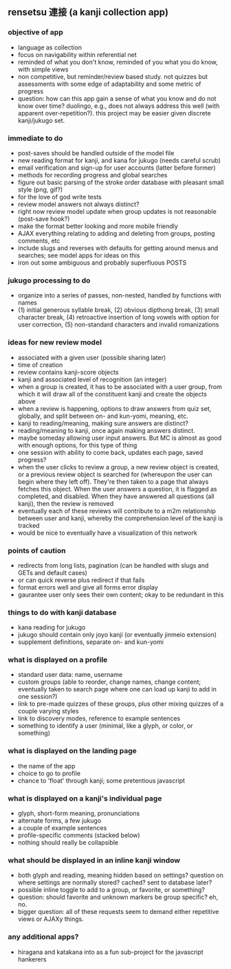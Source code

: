 ## rensetsu 連接 (a kanji collection app)

### objective of app
- language as collection
- focus on navigability within referential net
- reminded of what you don't know, reminded of you what you do know, with simple views
- non competitive, but reminder/review based study. not quizzes but assessments with some edge of adaptability and some metric of progress
- question: how can this app gain a sense of what you know and do not know over time? duolingo, e.g., does not always address this well (with apparent over-repetition?). this project may be easier given discrete kanji/jukugo set.

### immediate to do
- post-saves should be handled outside of the model file
- new reading format for kanji, and kana for jukugo (needs careful scrub)
- email verification and sign-up for user accounts (latter before former)
- methods for recording progress and global searches
- figure out basic parsing of the stroke order database with pleasant small style (png, gif?)
- for the love of god write tests
- review model answers not always distinct?
- right now review model update when group updates is not reasonable (post-save hook?)
- make the format better looking and more mobile friendly
- AJAX everything relating to adding and deleting from groups, posting comments, etc
- include slugs and reverses with defaults for getting around menus and searches; see model apps for ideas on this
- iron out some ambiguous and probably superfluous POSTS

### jukugo processing to do
- organize into a series of passes, non-nested, handled by functions with names
- (1) initial generous syllable break, (2) obvious dipthong break, (3) small character break, (4) retroactive insertion of long vowels with option for user correction, (5) non-standard characters and invalid romanizations

### ideas for new review model
- associated with a given user (possible sharing later)
- time of creation
- review contains kanji-score objects
- kanji and associated level of recognition (an integer)
- when a group is created, it has to be associated with a user group, from which it will draw all of the constituent kanji and create the objects above
- when a review is happening, options to draw answers from quiz set, globally, and split between on- and kun-yomi, meaning, etc.
- kanji to reading/meaning, making sure answers are distinct?
- reading/meaning to kanji, once again making answers distinct.
- maybe someday allowing user input answers. But MC is almost as good with enough options, for this type of thing
- one session with ability to come back, updates each page, saved progress?
- when the user clicks to review a group, a new review object is created, or a previous review object is searched for (whereupon the user can begin where they left off). They're then taken to a page that always fetches this object. When the user answers a question, it is flagged as completed, and disabled. When they have answered all questions (all kanji), then the review is removed
- eventually each of these reviews will contribute to a m2m relationship between user and kanji, whereby the comprehension level of the kanji is tracked
- would be nice to eventually have a visualization of this network

### points of caution
- redirects from long lists, pagination (can be handled with slugs and GETs and default cases)
- or can quick reverse plus redirect if that fails
- format errors well and give all forms error display
- gaurantee user only sees their own content; okay to be redundant in this

### things to do with kanji database
- kana reading for jukugo
- jukugo should contain only joyo kanji (or eventually jinmeio extension)
- supplement definitions, separate on- and kun-yomi

### what is displayed on a profile
- standard user data: name, username
- custom groups (able to reorder, change names, change content; eventually taken to search page where one can load up kanji to add in one session?)
- link to pre-made quizzes of these groups, plus other mixing quizzes of a couple varying styles
- link to discovery modes, reference to example sentences
- something to identify a user (minimal, like a glyph, or color, or something)

### what is displayed on the landing page
- the name of the app
- choice to go to profile
- chance to 'float' through kanji; some pretentious javascript

### what is displayed on a kanji's individual page
- glyph, short-form meaning, pronunciations
- alternate forms, a few jukugo
- a couple of example sentences
- profile-specific comments (stacked below)
- nothing should really be collapsible

### what should be displayed in an inline kanji window
- both glyph and reading, meaning hidden based on settings? question on where settings are normally stored? cached? sent to database later?
- possible inline toggle to add to a group, or favorite, or something?
- question: should favorite and unknown markers be group specific? eh, no.
- bigger question: all of these requests seem to demand either repetitive views or AJAXy things.

### any additional apps?
- hiragana and katakana into as a fun sub-project for the javascript hankerers